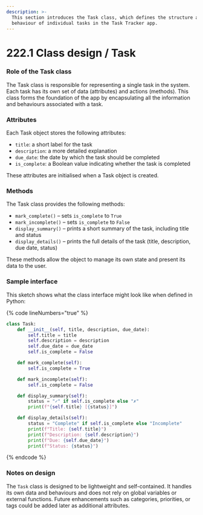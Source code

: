```yaml
---
description: >-
  This section introduces the Task class, which defines the structure and
  behaviour of individual tasks in the Task Tracker app.
---
```


# 222.1 Class design / Task

### Role of the Task class

The Task class is responsible for representing a single task in the system. Each task has its own set of data (attributes) and actions (methods). This class forms the foundation of the app by encapsulating all the information and behaviours associated with a task.

### Attributes

Each Task object stores the following attributes:

* `title`: a short label for the task
* `description`: a more detailed explanation
* `due_date`: the date by which the task should be completed
* `is_complete`: a Boolean value indicating whether the task is completed

These attributes are initialised when a Task object is created.

### Methods

The Task class provides the following methods:

* `mark_complete()` – sets `is_complete` to `True`
* `mark_incomplete()` – sets `is_complete` to `False`
* `display_summary()` – prints a short summary of the task, including title and status
* `display_details()` – prints the full details of the task (title, description, due date, status)

These methods allow the object to manage its own state and present its data to the user.

### Sample interface

This sketch shows what the class interface might look like when defined in Python:

{% code lineNumbers="true" %}
```python
class Task:
    def __init__(self, title, description, due_date):
        self.title = title
        self.description = description
        self.due_date = due_date
        self.is_complete = False

    def mark_complete(self):
        self.is_complete = True

    def mark_incomplete(self):
        self.is_complete = False

    def display_summary(self):
        status = "✓" if self.is_complete else "✗"
        print(f"{self.title} [{status}]")

    def display_details(self):
        status = "Complete" if self.is_complete else "Incomplete"
        print(f"Title: {self.title}")
        print(f"Description: {self.description}")
        print(f"Due: {self.due_date}")
        print(f"Status: {status}")
```
{% endcode %}

### Notes on design

The `Task` class is designed to be lightweight and self-contained. It handles its own data and behaviours and does not rely on global variables or external functions. Future enhancements such as categories, priorities, or tags could be added later as additional attributes.
